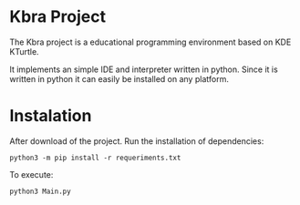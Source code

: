 Kbra Project
============

The Kbra project is a educational programming environment based on KDE KTurtle.

It implements an simple IDE and interpreter written in python. Since it is written in python it can easily be installed on any platform.

Instalation
===========

After download of the project. Run the installation of dependencies:

``` python3 -m pip install -r requeriments.txt ```

To execute:

``` python3 Main.py ```
